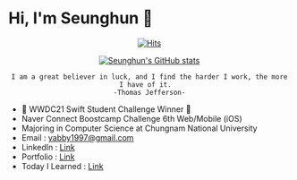 # Hi, I'm Seunghun 👋

 <div align=center>

[![Hits](https://hits.seeyoufarm.com/api/count/incr/badge.svg?url=https%3A%2F%2Fgithub.com%2FYabby1997&count_bg=%2379C83D&title_bg=%23555555&icon=&icon_color=%23E7E7E7&title=hits&edge_flat=false)](https://hits.seeyoufarm.com)

[![Seunghun's GitHub stats](https://github-readme-stats.vercel.app/api?username=yabby1997)](https://github.com/anuraghazra/github-readme-stats)

	I am a great believer in luck, and I find the harder I work, the more I have of it.  
	-Thomas Jefferson-
  </div>

+  WWDC21 Swift Student Challenge Winner 🎉
+ Naver Connect Boostcamp Challenge 6th Web/Mobile (iOS)
+ Majoring in Computer Science at Chungnam National University 
+ Email : yabby1997@gmail.com
+ LinkedIn : [Link](https://www.linkedin.com/in/seunghun-yang-22231b1b6/)
+ Portfolio : [Link](https://seunghun-ios.notion.site)
+ Today I Learned : [Link](https://www.notion.so/yabby/TIL-535a66e1fe6940bbaddd45e4c2a8f89e)
